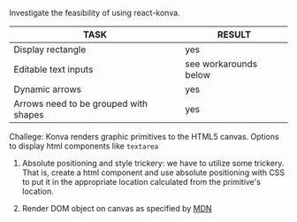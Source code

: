 Investigate the feasibility of using react-konva.

| TASK                                    | RESULT                 |
| --------------------------------------- | ---------------------- |
| Display rectangle                       | yes                    |
| Editable text inputs                    | see workarounds below  |
| Dynamic arrows                          | yes                    |
| Arrows need to be grouped with shapes   | yes                    |


Challege:
  Konva renders graphic primitives to the HTML5 canvas. Options to display
  html components like 	`textarea`

  1. Absolute positioning and style trickery: we have to utilize some trickery.
     That is, create a html component and use absolute positioning with CSS to
     put it in the appropriate location calculated from the primitive's location.

  2. Render DOM object on canvas as specified by
     [MDN](https://developer.mozilla.org/en-US/docs/Web/API/Canvas_API/Drawing_DOM_objects_into_a_canvas)
